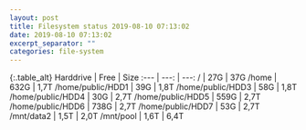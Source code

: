 ```yaml
---
layout: post
title: Filesystem status 2019-08-10 07:13:02
date: 2019-08-10 07:13:02
excerpt_separator: ""
categories: file-system
---
```

{:.table_alt}
Harddrive | Free | Size
:--- | ---: | ---:
/ | 27G | 37G
/home | 632G | 1,7T
/home/public/HDD1 | 39G | 1,8T
/home/public/HDD3 | 58G | 1,8T
/home/public/HDD4 | 30G | 2,7T
/home/public/HDD5 | 559G | 2,7T
/home/public/HDD6 | 738G | 2,7T
/home/public/HDD7 | 53G | 2,7T
/mnt/data2 | 1,5T | 2,0T
/mnt/pool | 1,6T | 6,4T
